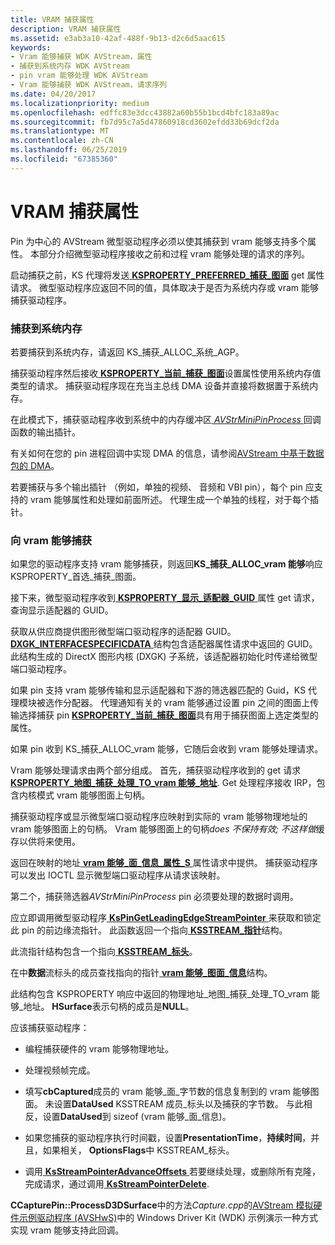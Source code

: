 ```yaml
---
title: VRAM 捕获属性
description: VRAM 捕获属性
ms.assetid: e3ab3a10-42af-488f-9b13-d2c6d5aac615
keywords:
- Vram 能够捕获 WDK AVStream，属性
- 捕获到系统内存 WDK AVStream
- pin vram 能够处理 WDK AVStream
- Vram 能够捕获 WDK AVStream，请求序列
ms.date: 04/20/2017
ms.localizationpriority: medium
ms.openlocfilehash: edffc83e3dcc43882a60b55b1bcd4bfc183a89ac
ms.sourcegitcommit: fb7d95c7a5d47860918cd3602efdd33b69dcf2da
ms.translationtype: MT
ms.contentlocale: zh-CN
ms.lasthandoff: 06/25/2019
ms.locfileid: "67385360"
---
```

# <a name="vram-capture-properties"></a>VRAM 捕获属性


Pin 为中心的 AVStream 微型驱动程序必须以使其捕获到 vram 能够支持多个属性。 本部分介绍微型驱动程序接收之前和过程 vram 能够处理的请求的序列。

启动捕获之前，KS 代理将发送[ **KSPROPERTY\_PREFERRED\_捕获\_图面**](https://docs.microsoft.com/windows-hardware/drivers/stream/ksproperty-preferred-capture-surface) get 属性请求。 微型驱动程序应返回不同的值，具体取决于是否为系统内存或 vram 能够捕获驱动程序。

### <a name="capturing-to-system-memory"></a>捕获到系统内存

若要捕获到系统内存，请返回 KS\_捕获\_ALLOC\_系统\_AGP。

捕获驱动程序然后接收[ **KSPROPERTY\_当前\_捕获\_图面**](https://docs.microsoft.com/windows-hardware/drivers/stream/ksproperty-current-capture-surface)设置属性使用系统内存值类型的请求。 捕获驱动程序现在充当主总线 DMA 设备并直接将数据置于系统内存。

在此模式下，捕获驱动程序收到系统中的内存缓冲区[ *AVStrMiniPinProcess* ](https://docs.microsoft.com/windows-hardware/drivers/ddi/content/ks/nc-ks-pfnkspin)回调函数的输出插针。

有关如何在您的 pin 进程回调中实现 DMA 的信息，请参阅[AVStream 中基于数据包的 DMA](packet-based-dma-in-avstream.md)。

若要捕获与多个输出插针 （例如，单独的视频、 音频和 VBI pin），每个 pin 应支持的 vram 能够属性和处理如前面所述。 代理生成一个单独的线程，对于每个插针。

### <a name="capturing-to-vram"></a>向 vram 能够捕获

如果您的驱动程序支持 vram 能够捕获，则返回**KS\_捕获\_ALLOC\_vram 能够**响应 KSPROPERTY\_首选\_捕获\_图面。

接下来，微型驱动程序收到[ **KSPROPERTY\_显示\_适配器\_GUID** ](https://docs.microsoft.com/windows-hardware/drivers/stream/ksproperty-display-adapter-guid)属性 get 请求，查询显示适配器的 GUID。

获取从供应商提供图形微型端口驱动程序的适配器 GUID。 [ **DXGK\_INTERFACESPECIFICDATA** ](https://docs.microsoft.com/windows-hardware/drivers/display/dxgk-interfacespecificdata)结构包含适配器属性请求中返回的 GUID。 此结构生成的 DirectX 图形内核 (DXGK) 子系统，该适配器初始化时传递给微型端口驱动程序。

如果 pin 支持 vram 能够传输和显示适配器和下游的筛选器匹配的 Guid，KS 代理模块被选作分配器。 代理通知有关的 vram 能够通过设置 pin 之间的图面上传输选择捕获 pin [ **KSPROPERTY\_当前\_捕获\_图面**](https://docs.microsoft.com/windows-hardware/drivers/stream/ksproperty-current-capture-surface)具有用于捕获图面上选定类型的属性。

如果 pin 收到 KS\_捕获\_ALLOC\_vram 能够，它随后会收到 vram 能够处理请求。

Vram 能够处理请求由两个部分组成。 首先，捕获驱动程序收到的 get 请求[ **KSPROPERTY\_地图\_捕获\_处理\_TO\_vram 能够\_地址**](https://docs.microsoft.com/windows-hardware/drivers/stream/ksproperty-map-capture-handle-to-vram-address). Get 处理程序接收 IRP，包含内核模式 vram 能够图面上句柄。

捕获驱动程序或显示微型端口驱动程序应映射到实际的 vram 能够物理地址的 vram 能够图面上的句柄。 Vram 能够图面上的句柄*does 不保持有效; 不这样做*缓存以供将来使用。

返回在映射的地址[ **vram 能够\_面\_信息\_属性\_S** ](https://docs.microsoft.com/windows-hardware/drivers/ddi/content/ksmedia/ns-ksmedia-vram_surface_info_property_s)属性请求中提供。 捕获驱动程序可以发出 IOCTL 显示微型端口驱动程序从请求该映射。

第二个，捕获筛选器*AVStrMiniPinProcess* pin 必须要处理的数据时调用。

应立即调用微型驱动程序[ **KsPinGetLeadingEdgeStreamPointer** ](https://docs.microsoft.com/windows-hardware/drivers/ddi/content/ks/nf-ks-kspingetleadingedgestreampointer)来获取和锁定此 pin 的前边缘流指针。 此函数返回一个指向[ **KSSTREAM\_指针**](https://docs.microsoft.com/windows-hardware/drivers/ddi/content/ks/ns-ks-_ksstream_pointer)结构。

此流指针结构包含一个指向[ **KSSTREAM\_标头**](https://docs.microsoft.com/windows-hardware/drivers/ddi/content/ks/ns-ks-ksstream_header)。

在中**数据**流标头的成员查找指向的指针[ **vram 能够\_图面\_信息**](https://docs.microsoft.com/windows-hardware/drivers/ddi/content/ksmedia/ns-ksmedia-vram_surface_info)结构。

此结构包含 KSPROPERTY 响应中返回的物理地址\_地图\_捕获\_处理\_TO\_vram 能够\_地址。 **HSurface**表示句柄的成员是**NULL**。

应该捕获驱动程序：

-   编程捕获硬件的 vram 能够物理地址。

-   处理视频帧完成。

-   填写**cbCaptured**成员的 vram 能够\_面\_字节数的信息复制到的 vram 能够图面。 未设置**DataUsed** KSSTREAM 成员\_标头以及捕获的字节数。 与此相反，设置**DataUsed**到 sizeof (vram 能够\_面\_信息)。

-   如果您捕获的驱动程序执行时间戳，设置**PresentationTime**，**持续时间**，并且，如果相关， **OptionsFlags**中 KSSTREAM\_标头。

-   调用[ **KsStreamPointerAdvanceOffsets** ](https://docs.microsoft.com/windows-hardware/drivers/ddi/content/ks/nf-ks-ksstreampointeradvanceoffsets)若要继续处理，或删除所有克隆，完成请求，通过调用[ **KsStreamPointerDelete**](https://docs.microsoft.com/windows-hardware/drivers/ddi/content/ks/nf-ks-ksstreampointerdelete).

**CCapturePin::ProcessD3DSurface**中的方法*Capture.cpp*的[AVStream 模拟硬件示例驱动程序 (AVSHwS)](https://go.microsoft.com/fwlink/p/?linkid=256083)中的 Windows Driver Kit (WDK) 示例演示一种方式实现 vram 能够支持此回调。

 

 





